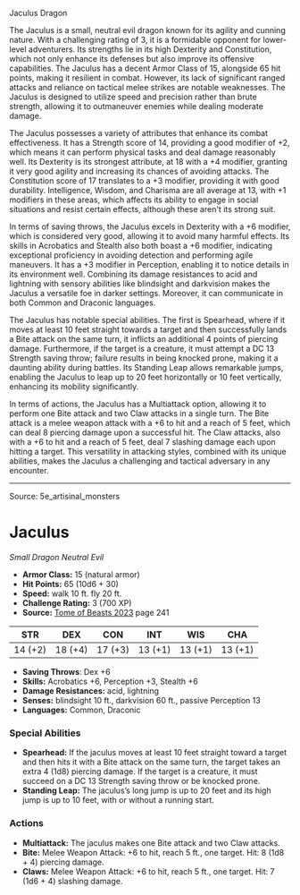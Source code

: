 <MonsterName/>Jaculus</MonsterName>
<CreatureType/>Dragon</CreatureType>

<summary>The Jaculus is a small, neutral evil dragon known for its agility and cunning nature. With a challenging rating of 3, it is a formidable opponent for lower-level adventurers. Its strengths lie in its high Dexterity and Constitution, which not only enhance its defenses but also improve its offensive capabilities. The Jaculus has a decent Armor Class of 15, alongside 65 hit points, making it resilient in combat. However, its lack of significant ranged attacks and reliance on tactical melee strikes are notable weaknesses. The Jaculus is designed to utilize speed and precision rather than brute strength, allowing it to outmaneuver enemies while dealing moderate damage.</summary>

<detail>

The Jaculus possesses a variety of attributes that enhance its combat effectiveness. It has a Strength score of 14, providing a good modifier of +2, which means it can perform physical tasks and deal damage reasonably well. Its Dexterity is its strongest attribute, at 18 with a +4 modifier, granting it very good agility and increasing its chances of avoiding attacks. The Constitution score of 17 translates to a +3 modifier, providing it with good durability. Intelligence, Wisdom, and Charisma are all average at 13, with +1 modifiers in these areas, which affects its ability to engage in social situations and resist certain effects, although these aren't its strong suit.

In terms of saving throws, the Jaculus excels in Dexterity with a +6 modifier, which is considered very good, allowing it to avoid many harmful effects. Its skills in Acrobatics and Stealth also both boast a +6 modifier, indicating exceptional proficiency in avoiding detection and performing agile maneuvers. It has a +3 modifier in Perception, enabling it to notice details in its environment well. Combining its damage resistances to acid and lightning with sensory abilities like blindsight and darkvision makes the Jaculus a versatile foe in darker settings. Moreover, it can communicate in both Common and Draconic languages.

The Jaculus has notable special abilities. The first is Spearhead, where if it moves at least 10 feet straight towards a target and then successfully lands a Bite attack on the same turn, it inflicts an additional 4 points of piercing damage. Furthermore, if the target is a creature, it must attempt a DC 13 Strength saving throw; failure results in being knocked prone, making it a daunting ability during battles. Its Standing Leap allows remarkable jumps, enabling the Jaculus to leap up to 20 feet horizontally or 10 feet vertically, enhancing its mobility significantly.

In terms of actions, the Jaculus has a Multiattack option, allowing it to perform one Bite attack and two Claw attacks in a single turn. The Bite attack is a melee weapon attack with a +6 to hit and a reach of 5 feet, which can deal 8 piercing damage upon a successful hit. The Claw attacks, also with a +6 to hit and a reach of 5 feet, deal 7 slashing damage each upon hitting a target. This versatility in attacking styles, combined with its unique abilities, makes the Jaculus a challenging and tactical adversary in any encounter.</detail>



---

Source: 5e_artisinal_monsters

# Jaculus

*Small* *Dragon* *Neutral Evil*

- **Armor Class:** 15 (natural armor)
- **Hit Points:** 65 (10d6 + 30)
- **Speed:** walk 10 ft. fly 20 ft.
- **Challenge Rating:** 3 (700 XP)
- **Source:** [Tome of Beasts 2023](https://koboldpress.com/kpstore/product/tome-of-beasts-1-2023-edition/) page 241

| STR | DEX | CON | INT | WIS | CHA |
| --- | --- | --- | --- | --- | --- |
| 14 (+2) | 18 (+4) | 17 (+3) | 13 (+1) | 13 (+1) | 13 (+1) |

- **Saving Throws**: Dex +6
- **Skills:** Acrobatics +6, Perception +3, Stealth +6
- **Damage Resistances:** acid, lightning
- **Senses:** blindsight 10 ft., darkvision 60 ft., passive Perception 13
- **Languages:** Common, Draconic

### Special Abilities

- **Spearhead:** If the jaculus moves at least 10 feet straight toward a target and then hits it with a Bite attack on the same turn, the target takes an extra 4 (1d8) piercing damage. If the target is a creature, it must succeed on a DC 13 Strength saving throw or be knocked prone.
- **Standing Leap:** The jaculus’s long jump is up to 20 feet and its high jump is up to 10 feet, with or without a running start.

### Actions

- **Multiattack:** The jaculus makes one Bite attack and two Claw attacks.
- **Bite:** Melee Weapon Attack: +6 to hit, reach 5 ft., one target. Hit: 8 (1d8 + 4) piercing damage.
- **Claws:** Melee Weapon Attack: +6 to hit, reach 5 ft., one target. Hit: 7 (1d6 + 4) slashing damage.


